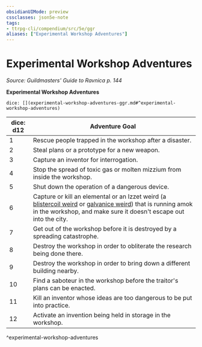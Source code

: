 ```yaml
---
obsidianUIMode: preview
cssclasses: json5e-note
tags:
- ttrpg-cli/compendium/src/5e/ggr
aliases: ["Experimental Workshop Adventures"]
---
```

# Experimental Workshop Adventures
*Source: Guildmasters' Guide to Ravnica p. 144* 

**Experimental Workshop Adventures**

`dice: [](experimental-workshop-adventures-ggr.md#^experimental-workshop-adventures)`

| dice: d12 | Adventure Goal |
|-----------|----------------|
| 1 | Rescue people trapped in the workshop after a disaster. |
| 2 | Steal plans or a prototype for a new weapon. |
| 3 | Capture an inventor for interrogation. |
| 4 | Stop the spread of toxic gas or molten mizzium from inside the workshop. |
| 5 | Shut down the operation of a dangerous device. |
| 6 | Capture or kill an elemental or an Izzet weird (a [blistercoil weird](3-Mechanics/CLI/bestiary/elemental/blistercoil-weird-ggr.md) or [galvanice weird](3-Mechanics/CLI/bestiary/elemental/galvanice-weird-ggr.md)) that is running amok in the workshop, and make sure it doesn't escape out into the city. |
| 7 | Get out of the workshop before it is destroyed by a spreading catastrophe. |
| 8 | Destroy the workshop in order to obliterate the research being done there. |
| 9 | Destroy the workshop in order to bring down a different building nearby. |
| 10 | Find a saboteur in the workshop before the traitor's plans can be enacted. |
| 11 | Kill an inventor whose ideas are too dangerous to be put into practice. |
| 12 | Activate an invention being held in storage in the workshop. |
^experimental-workshop-adventures